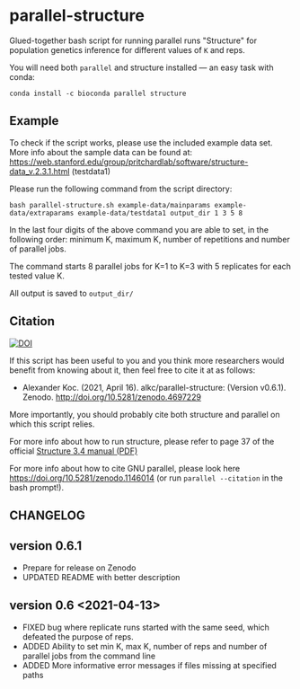 # parallel-structure

Glued-together bash script for running parallel runs "Structure" for population genetics inference for different values of `K` and reps.

You will need both `parallel` and structure installed — an easy task with conda:

```
conda install -c bioconda parallel structure
```

## Example

To check if the script works, please use the included example data set. More info about the sample data can be found at: https://web.stanford.edu/group/pritchardlab/software/structure-data_v.2.3.1.html (testdata1)

Please run the following command from the script directory:

```
bash parallel-structure.sh example-data/mainparams example-data/extraparams example-data/testdata1 output_dir 1 3 5 8
```

In the last four digits of the above command you are able to set, in the following order: minimum K, maximum K, number of repetitions and number of parallel jobs. 

The command starts 8 parallel jobs for K=1 to K=3 with 5 replicates for each tested value K.

All  output is saved to `output_dir/`

## Citation

[![DOI](https://zenodo.org/badge/125206866.svg)](https://zenodo.org/badge/latestdoi/125206866)

If this script has been useful to you and you think more researchers would benefit from knowing about it, then feel free to cite it at as follows: 

* Alexander Koc. (2021, April 16). alkc/parallel-structure: (Version v0.6.1). Zenodo. http://doi.org/10.5281/zenodo.4697229

More importantly, you should probably cite both structure and parallel on which this script relies.

For more info about how to run structure, please refer to page 37 of the official [Structure 3.4 manual (PDF)](https://web.stanford.edu/group/pritchardlab/structure_software/release_versions/v2.3.4/structure_doc.pdf)

For more info about how to cite GNU parallel, please look here https://doi.org/10.5281/zenodo.1146014 (or run `parallel --citation` in the bash prompt!).

## CHANGELOG

## version 0.6.1

* Prepare for release on Zenodo
* UPDATED README with better description

##  version 0.6 <2021-04-13>

* FIXED bug where replicate runs started with the same seed, which defeated the purpose of reps.
* ADDED Ability to set min K, max K, number of reps and number of parallel jobs from the command line
* ADDED More informative error messages if files missing at specified paths  
